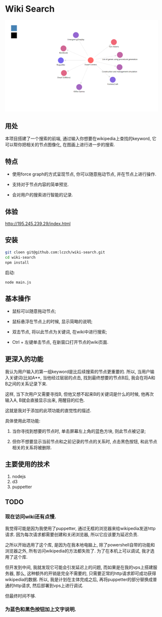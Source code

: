 # Wiki Search

![image](https://github.com/lczch/wiki-search/blob/master/resources/img/ScreenClip.png)

## 用处
  本项目搭建了一个搜索的前端, 通过输入你想要在wikipedia上查找的keyword, 它可以帮你把相关的节点图像化, 在图画上进行进一步的搜索.

## 特点
- 使用force graph的方式呈现节点, 你可以随意拖动节点, 并在节点上进行操作.

- 支持对于节点内容的简单预览.

- 会对用户的搜索进行智能的记录.

## 体验
http://195.245.239.29/index.html

## 安装
``` sh
git cloen git@github.com:lczch/wiki-search.git
cd wiki-search
npm install
```
启动:
``` sh
node main.js
```

## 基本操作
- 鼠标可以随意拖动节点;

- 鼠标悬浮在节点上的时候, 显示简略的说明;

- 双击节点, 将以此节点为关键词, 在wiki中进行搜索;

- Ctrl + 左键单击节点, 在新窗口打开节点的wiki页面.

## 更深入的功能
我认为用户输入的第一组keyword是比后续搜索的节点更重要的.
所以, 当用户输入关键词(比如A**, 当他经过层层的点击, 找到最终想要的节点B后, 我会在将A和B之间的关系记录下来.

这样, 当下次用户又需要寻找B, 但他又想不起来B的关键词是什么的时候, 他再次输入A, B就会直接显示出来, 用醒目的红色.

这就是我对于添加的此项功能的直觉性的描述.

具体使用此项功能:

1. 当你寻找到想要的节点时, 单击屏幕左上角的蓝色方块, 则此节点被记录;

2. 但你不想要显示当前节点和之前记录的节点的关系时, 点击黑色按钮, 和此节点相关的关系将被删除.

## 主要使用的技术
1. nodejs
2. d3
3. puppetter

## TODO
### 现在访问wiki还有点慢.
我觉得可能是因为我使用了puppetter, 通过无框的浏览器来给wikipedia发送http请求.
因为每次请求都需要创建和关闭浏览器, 所以它应该要为延迟负责.

之所以开始选用了这个库, 是因为在我本地电脑上, 除了powershell自带的功能和浏览器之外, 所有访问wikipedia的方法都失败了.
为了在本机上可以调试, 我才选用了这个库.

但开发到中间, 我就发现它可能会引发延迟上的问题, 而如果是在我的vps上搭建服务器, 那么, 这种额外的开销是完全不需要的, 只需要正常的http请求即可成功获得wikipedia的数据.
所以, 我是计划在主体完成之后, 再将puppetter的部分替换成普通的http请求, 然后部署到vps上进行调试.

但最终时间不够. 

### 为蓝色和黑色按钮加上文字说明. 

